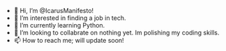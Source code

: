 - 👋 Hi, I’m @IcarusManifesto!
- 👀 I’m interested in finding a job in tech.
- 🌱 I’m currently learning Python.
- 💞️ I’m looking to collabrate on nothing yet. Im polishing my coding skills.
- 📫 How to reach me; will update soon!

<!---
IcarusManifesto/IcarusManifesto is a ✨ special ✨ repository because its `README.md` (this file) appears on your GitHub profile.
You can click the Preview link to take a look at your changes.
--->
